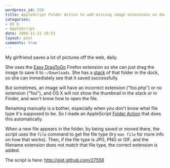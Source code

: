 ```yaml
---
wordpress_id: 258
title: AppleScript Folder Action to add missing image extensions on download
categories:
- OS X
- AppleScript
date: 2008-11-21 19:53
layout: post
comments: true
---
```

My girlfriend saves a lot of pictures off the web, daily.

She uses the <a href="https://addons.mozilla.org/en-US/firefox/addon/6639">Easy DragToGo</a> Firefox extension so she can just drag the image to save it to <code>~/Downloads</code>. She has a <a href="http://www.apple.com/macosx/features/desktop.html">stack</a> of that folder in the dock, so she can immediately see that it saved successfully.

But sometimes, an image will have an incorrect extension ("foo.php") or no extension ("foo"), and OS X will not show the thumbnail in the stack or in Finder, and won't know how to open the file.

Renaming manually is a bother, especially when you don't know what file type it's supposed to be. So I made an AppleScript <a href="http://www.simplehelp.net/2007/01/30/folder-actions-for-os-x-explained-with-real-world-examples/">Folder Action</a> that does this automatically.

When a new file appears in the folder, by being saved or moved there, the script uses the <code>file</code> command to get the file type (try <code>man file</code> for more info on how that works). Then, if the file type is JPG, PNG or GIF, and the filename extension does not match that file type, the correct extension is added.

The script is here: <a href="http://gist.github.com/27558">http://gist.github.com/27558</a>
